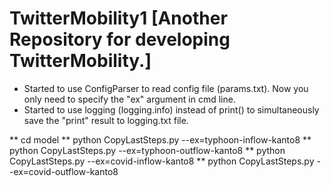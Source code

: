 # TwitterMobility1 [Another Repository for developing TwitterMobility.]
* Started to use ConfigParser to read config file (params.txt). Now you only need to specify the "ex" argument in cmd line.
* Started to use logging (logging.info) instead of print() to simultaneously save the "print" result to logging.txt file.

** cd model
** python CopyLastSteps.py --ex=typhoon-inflow-kanto8
** python CopyLastSteps.py --ex=typhoon-outflow-kanto8
** python CopyLastSteps.py --ex=covid-inflow-kanto8
** python CopyLastSteps.py --ex=covid-outflow-kanto8
